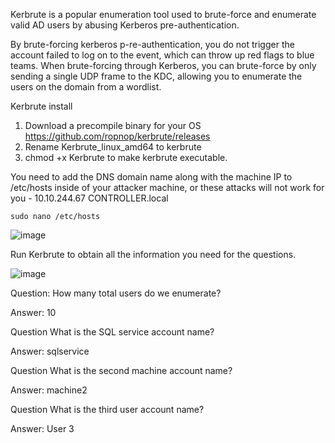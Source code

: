 Kerbrute is a popular enumeration tool used to brute-force and enumerate valid AD users by abusing Kerberos pre-authentication.

By brute-forcing kerberos p-re-authentication, you do not trigger the account failed to log on to the event, which can throw up red flags to blue teams. When brute-forcing through Kerberos, you can brute-force by only sending a single UDP frame to the KDC, allowing you to enumerate the users on the domain from a wordlist. 

Kerbrute install
1) Download a precompile binary for your OS https://github.com/ropnop/kerbrute/releases
2) Rename Kerbrute_linux_amd64 to kerbrute
3) chmod +x Kerbrute to make kerbrute executable.


You need to add the DNS domain name along with the machine IP to /etc/hosts inside of your attacker machine, or these attacks will not work for you - 10.10.244.67  CONTROLLER.local   

```
sudo nano /etc/hosts
```

![image](https://github.com/Shawn-Nichol/TryHackMe/assets/30714313/61acbdcc-d74e-4fdc-b161-457b2b34dbc1)


Run Kerbrute to obtain all the information you need for the questions. 

![image](https://github.com/Shawn-Nichol/TryHackMe/assets/30714313/a847b96f-7096-4be2-9a29-c5299ee36943)


Question:
How many total users do we enumerate?

Answer: 10

Question
What is the SQL service account name?

Answer: sqlservice

Question
What is the second machine account name?

Answer: machine2

Question
What is the third user account name?

Answer: User 3
